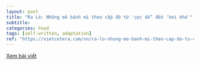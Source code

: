 ```yaml
---
layout: post
title: "Ra Lò: Những mẻ bánh mì theo cấp độ từ 'cực dễ' đến 'hơi khó'"
subtitle: 
categories: Food
tags: [self-written, adaptation]
ref: "https://vietcetera.com/vn/ra-lo-nhung-me-banh-mi-theo-cap-do-tu-cuc-de-den-hoi-kho"
---
```

[Xem bài viết](https://vietcetera.com/vn/ra-lo-nhung-me-banh-mi-theo-cap-do-tu-cuc-de-den-hoi-kho)
